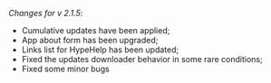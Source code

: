 _Changes for v 2.1.5_:
- Cumulative updates have been applied;
- App about form has been upgraded;
- Links list for HypeHelp has been updated;
- Fixed the updates downloader behavior in some rare conditions;
- Fixed some minor bugs
